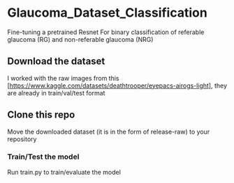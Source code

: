 # Glaucoma_Dataset_Classification 
Fine-tuning a pretrained Resnet For binary classification of referable glaucoma (RG) and non-referable glaucoma (NRG)

## Download the dataset 
I worked with the raw images from this  [https://www.kaggle.com/datasets/deathtrooper/eyepacs-airogs-light], they are already in train/val/test format 

## Clone this repo 
Move the downloaded dataset (it is in the form of release-raw) to your repository 

### Train/Test the model 
Run train.py to train/evaluate the model 







